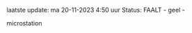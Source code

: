 laatste update: 
ma 20-11-2023  4:50   uur 
Status: FAALT - geel - 
<div class="service R">microstation</div>